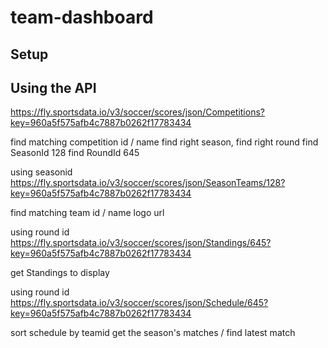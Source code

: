 # team-dashboard

## Setup

## Using the API
https://fly.sportsdata.io/v3/soccer/scores/json/Competitions?key=960a5f575afb4c7887b0262f17783434

find matching competition id / name
find right season, find right round
find SeasonId 128
find RoundId 645

using seasonid
https://fly.sportsdata.io/v3/soccer/scores/json/SeasonTeams/128?key=960a5f575afb4c7887b0262f17783434

find matching team id / name
logo url


using round id
https://fly.sportsdata.io/v3/soccer/scores/json/Standings/645?key=960a5f575afb4c7887b0262f17783434

get Standings to display

using round id
https://fly.sportsdata.io/v3/soccer/scores/json/Schedule/645?key=960a5f575afb4c7887b0262f17783434

sort schedule by teamid
get the season's matches / find latest match

